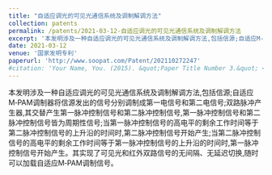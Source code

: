 ```yaml
---
title: "自适应调光的可见光通信系统及调制解调方法"
collection: patents
permalink: /patents/2021-03-12-自适应调光的可见光通信系统及调制解调方法
excerpt: '本发明涉及一种自适应调光的可见光通信系统及调制解调方法,包括信源;自适应M‑PAM调制器将信源发出的信号分别调制成第一电信号和第二电信号;双路脉冲产生器,其交替产生第一脉冲控制信号和第二脉冲控制信号,第一脉冲控制信号和第二脉冲控制信号皆为周期性信号;当第一脉冲控制信号的高电平的剩余工作时间等于第二脉冲控制信号的上升沿的时间时,第二脉冲控制信号开始产生;当第二脉冲控制信号的高电平的剩余工作时间等于第一脉冲控制信号的上升沿的时间时,第一脉冲控制信号开始产生。其实现了可见光和红外双路信号的无间隔、无延迟切换,随时可以加载自适应M‑PAM调制信号。'
date: 2021-03-12
venue: '国家发明专利'
paperurl: 'http://www.soopat.com/Patent/202110272247'
#citation: 'Your Name, You. (2015). &quot;Paper Title Number 3.&quot; <i>Journal 1</i>. 1(3).'
---
```

本发明涉及一种自适应调光的可见光通信系统及调制解调方法,包括信源;自适应M‑PAM调制器将信源发出的信号分别调制成第一电信号和第二电信号;双路脉冲产生器,其交替产生第一脉冲控制信号和第二脉冲控制信号,第一脉冲控制信号和第二脉冲控制信号皆为周期性信号;当第一脉冲控制信号的高电平的剩余工作时间等于第二脉冲控制信号的上升沿的时间时,第二脉冲控制信号开始产生;当第二脉冲控制信号的高电平的剩余工作时间等于第一脉冲控制信号的上升沿的时间时,第一脉冲控制信号开始产生。其实现了可见光和红外双路信号的无间隔、无延迟切换,随时可以加载自适应M‑PAM调制信号。

